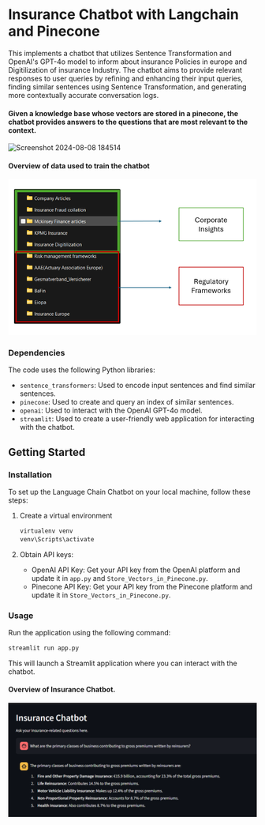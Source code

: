 # Insurance Chatbot with Langchain and Pinecone

This implements a chatbot that utilizes Sentence Transformation and OpenAI's GPT-4o model to inform about insurance Policies in europe and Digitilization of insurance Industry. The chatbot aims to provide relevant responses to user queries by refining and enhancing their input queries, finding similar sentences using Sentence Transformation, and generating more contextually accurate conversation logs.

#### Given a knowledge base whose vectors are stored in a pinecone, the chatbot provides answers to the questions that are most relevant to the context.

![Screenshot 2024-08-08 184514](https://github.com/bbabina/Chatbot-with-Langchain-and-Pinecone/assets/74191100/4a7a22dc-ac70-426d-8765-0ef7f5c8f9b7)

#### Overview of data used to train the chatbot
![Screenshot 2024-08-08 184514](https://github.com/arjun8977/insurance/blob/main/Training_Data.png)


### Dependencies

The code uses the following Python libraries:

- `sentence_transformers`: Used to encode input sentences and find similar sentences.
- `pinecone`: Used to create and query an index of similar sentences.
- `openai`: Used to interact with the OpenAI GPT-4o model.
- `streamlit`: Used to create a user-friendly web application for interacting with the chatbot.

## Getting Started

### Installation

To set up the Language Chain Chatbot on your local machine, follow these steps:

1. Create a virtual environment

   ```bash
   virtualenv venv
   venv\Scripts\activate
   ```


2. Obtain API keys:

   - OpenAI API Key: Get your API key from the OpenAI platform and update it in `app.py` and `Store_Vectors_in_Pinecone.py`.
   - Pinecone API Key: Get your API key from the Pinecone platform and update it in `Store_Vectors_in_Pinecone.py`.

### Usage

Run the application using the following command:

```bash
streamlit run app.py
```

This will launch a Streamlit application where you can interact with the chatbot.

#### Overview of Insurance Chatbot.
![Screenshot 2025-01-14 130035.png](https://github.com/NagarjunaD024/LLM_Insurance_Chatbot/blob/main/Screenshot%202025-01-14%20130035.png)

